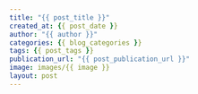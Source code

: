 ```yaml
---
title: "{{ post_title }}"
created_at: {{ post_date }}
author: "{{ author }}"
categories: {{ blog_categories }}
tags: {{ post_tags }}
publication_url: "{{ post_publication_url }}"
image: images/{{ image }}
layout: post
---
```

